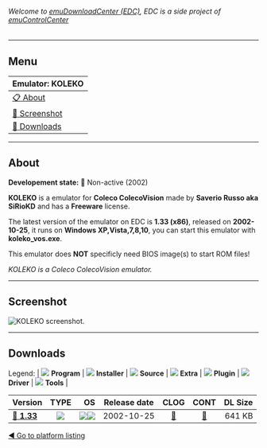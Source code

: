 ###### Welcome to [emuDownloadCenter (EDC)](https://github.com/PhoenixInteractiveNL/emuDownloadCenter/wiki/), EDC is a side project of [emuControlCenter](https://github.com/PhoenixInteractiveNL/emuControlCenter/wiki/)
***
## Menu
| **Emulator: KOLEKO** |
|:---------|
| [:clipboard: About](#about) |
| [:sunrise: Screenshot](#screenshot) |
| [:floppy_disk: Downloads](#downloads) |
***
## About
**Developement state:** :red_circle: Non-active (2002)

**KOLEKO** is a emulator for **Coleco ColecoVision** made by **Saverio Russo aka SiRioKD** and has a **Freeware** license.

The latest version of the emulator on EDC is **1.33 (x86)**, released on **2002-10-25**, it runs on **Windows XP,Vista,7,8,10**, you can start this emulator with **koleko_vos.exe**.

This emulator does **NOT** specificly need BIOS image(s) to start ROM files!

_KOLEKO is a Coleco ColecoVision emulator._
***
## Screenshot
![](https://raw.githubusercontent.com/PhoenixInteractiveNL/emuDownloadCenter/master/hooks/koleko/emulator_screen_01.jpg "KOLEKO screenshot.")
***
## Downloads
Legend:
| ![](https://raw.githubusercontent.com/wiki/PhoenixInteractiveNL/emuDownloadCenter/images_misc/icon_program_24.png) **Program** | 
![](https://raw.githubusercontent.com/wiki/PhoenixInteractiveNL/emuDownloadCenter/images_misc/icon_installer_24.png) **Installer** | 
![](https://raw.githubusercontent.com/wiki/PhoenixInteractiveNL/emuDownloadCenter/images_misc/icon_source_code_24.png) **Source** | 
![](https://raw.githubusercontent.com/wiki/PhoenixInteractiveNL/emuDownloadCenter/images_misc/icon_extra_24.png) **Extra** | 
![](https://raw.githubusercontent.com/wiki/PhoenixInteractiveNL/emuDownloadCenter/images_misc/icon_plugin_24.png) **Plugin** | 
![](https://raw.githubusercontent.com/wiki/PhoenixInteractiveNL/emuDownloadCenter/images_misc/icon_driver_24.png) **Driver** | 
![](https://raw.githubusercontent.com/wiki/PhoenixInteractiveNL/emuDownloadCenter/images_misc/icon_tool_24.png) **Tools** | 
 
| Version | TYPE | OS | Release date | CLOG | CONT | DL Size |
|:--------|:----:|---:|:------------:|:----:|:----:|--------:|
| [:floppy_disk: **1.33**](https://github.com/PhoenixInteractiveNL/edc-repo0002/raw/master/koleko/1.33.7z) | ![](https://raw.githubusercontent.com/wiki/PhoenixInteractiveNL/emuDownloadCenter/images_misc/icon_program_24.png) | ![](https://raw.githubusercontent.com/wiki/PhoenixInteractiveNL/emuDownloadCenter/images_misc/logo_windows_24.png)![](https://raw.githubusercontent.com/wiki/PhoenixInteractiveNL/emuDownloadCenter/images_misc/icon_32-bit_24.png) | 2002-10-25 | [:page_facing_up:](https://github.com/PhoenixInteractiveNL/edc-repo0002/blob/master/koleko/1.33_changelog.txt) | [:mag_right:](https://github.com/PhoenixInteractiveNL/edc-repo0002/blob/master/koleko/1.33_contents.txt) | 641 KB |

[:arrow_backward: Go to platform listing](https://github.com/PhoenixInteractiveNL/emuDownloadCenter/wiki/EDC-Platform-List)
